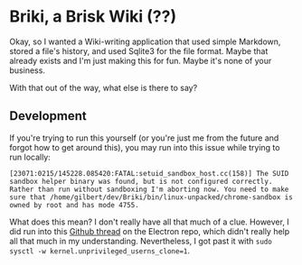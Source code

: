 # Briki, a Brisk Wiki (??)

Okay, so I wanted a Wiki-writing application that used simple Markdown, stored a file's history, and used Sqlite3 for the file format. Maybe that already exists and I'm just making this for fun. Maybe it's none of your business.

With that out of the way, what else is there to say?

## Development

If you're trying to run this yourself (or you're just me from the future and forgot how to get around this), you may run into this issue while trying to run locally:
```
[23071:0215/145228.085420:FATAL:setuid_sandbox_host.cc(158)] The SUID sandbox helper binary was found, but is not configured correctly. Rather than run without sandboxing I'm aborting now. You need to make sure that /home/gilbert/dev/Briki/bin/linux-unpacked/chrome-sandbox is owned by root and has mode 4755.
```

What does this mean? I don't really have all that much of a clue. However, I did run into this [Github thread](https://github.com/electron/electron/issues/17972) on the Electron repo, which didn't really help all that much in my understanding. Nevertheless, I got past it with `sudo sysctl -w kernel.unprivileged_userns_clone=1`.